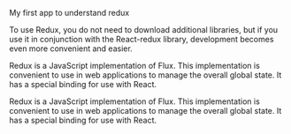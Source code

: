My first app to understand redux

To use Redux, you do not need to download additional libraries, but if you use it in conjunction with the React-redux library, development becomes even more convenient and easier.

Redux is a JavaScript implementation of Flux. This implementation is convenient to use in web applications to manage the overall global state. It has a special binding for use with React.

Redux is a JavaScript implementation of Flux. This implementation is convenient to use in web applications to manage the overall global state. It has a special binding for use with React.
